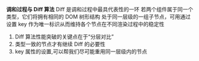 **调和过程与 Diff 算法**
Diff 是调和过程中最具代表性的一环
若两个组件属于同一个类型，它们将拥有相同的 DOM 树形结构
处于同一层级的一组子节点，可用通过设置 key 作为唯一标识从而维持各个节点在不同渲染过程中的稳定性

1. Diff 算法性能突破的关键点在于“分层对比”
2. 类型一致的节点才有继续 Diff 的必要性
3. key 属性的设置,可以帮我们尽可能重用同一层级内的节点
